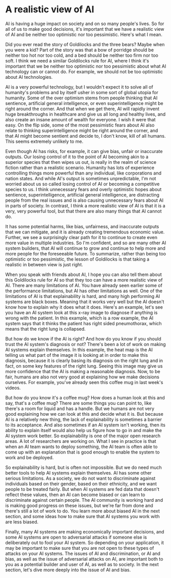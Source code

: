 # A realistic view of AI

AI is having a huge impact on society and on so many people's lives. So for all of us to make good decisions, it's important that we have a realistic view of AI and be neither too optimistic nor too pessimistic. Here's what I mean.

Did you ever read the story of Goldilocks and the three bears? Maybe when you were a kid? Part of the story was that a bow of porridge should be neither too hot nor too cold, and a bed should be neither too firm nor too soft. I think we need a similar Goldilocks rule for AI, where I think it's important that we be neither too optimistic nor too pessimistic about what AI technology can or cannot do. For example, we should not be too optimistic about AI technologies.

AI is a very powerful technology, but I wouldn't expect it to solve all of humanity's problems and by itself usher in some sort of global utopia for humanity. Some of the over optimism stems from people thinking that AI sentience, artificial general intelligence, or even superintelligence might be right around the corner. And that when we get there, AI will rapidly invent huge breakthroughs in healthcare and give us all long and healthy lives, and also create an insane amount of wealth for everyone. I wish it were that easy. On the flip side, some of the most pessimistic fears about AI also relate to thinking superintelligence might be right around the corner, and that AI might become sentient and decide to, I don't know, kill of all humans. This seems extremely unlikely to me.

Even though AI has risks, for example, it can give bias, unfair or inaccurate outputs. Our losing control of it to the point of AI becoming akin to a superior species that then wipes us out, is really in the realm of science fiction rather than a realistic scenario. Humanity has lots of experience controlling things more powerful than any individual, like corporations and nation states. And while AI's output is sometimes unpredictable, I'm not worried about us so called losing control of AI or becoming a competitive species to us. I think unnecessary fears and overly optimistic hopes about sentience, superintelligence, artificial general intelligence, are distracting people from the real issues and is also causing unnecessary fears about AI in parts of society. In contrast, I think a more realistic view of AI is that it is a very, very powerful tool, but that there are also many things that AI cannot do.

It has some potential harms, like bias, unfairness, and inaccurate outputs that we can mitigate, and it is already creating tremendous economic value. Further, we see a surprisingly clear path for it to continue to create even more value in multiple industries. So I'm confident, and so are many other AI system builders, that AI will continue to grow and continue to help more and more people for the foreseeable future. To summarize, rather than being too optimistic or too pessimistic, the lesson of Goldilocks is that taking a realistic in between view is just right.

When you speak with friends about AI, I hope you can also tell them about this Goldilocks rule for AI so that they too can have a more realistic view of AI. There are many limitations of AI. You have already seen earlier some of the performance limitations, but AI has other limitations as well. One of the limitations of AI is that explainability is hard, and many high performing AI systems are black boxes. Meaning that it works very well but the AI doesn't know how to explain why it does what it does. Here's an example, let's see you have an AI system look at this x-ray image to diagnose if anything is wrong with the patient. In this example, which is a row example, the AI system says that it thinks the patient has right sided pneumothorax, which means that the right lung is collapsed.

But how do we know if the AI is right? And how do you know if you should trust the AI system's diagnosis or not? There's been a lot of work on making AI systems explain themselves. In this example, the heat map is the AI telling us what part of the image it is looking at in order to make this diagnosis, because it is clearly basing its diagnosis on the right lung and in fact, on some key features of the right lung. Seeing this image may give us more confidence that the AI is making a reasonable diagnosis. Now, to be fair, humans are also not very good at explaining how we make decisions ourselves. For example, you've already seen this coffee mug in last week's videos.

But how do you know it's a coffee mug? How does a human look at this and say, that's a coffee mug? There are some things you can point to, like there's a room for liquid and has a handle. But we humans are not very good explaining how we can look at this and decide what it is. But because AI is a relatively new thing, the lack of explainability is sometimes a barrier to its acceptance. And also sometimes if an AI system isn't working, then its ability to explain itself would also help us figure how to go in and make the AI system work better. So explainability is one of the major open research areas. A lot of researchers are working on. What I see in practice is that when an AI team wants to deploy something, the AI team is often able to come up with an explanation that is good enough to enable the system to work and be deployed.

So explainability is hard, but is often not impossible. But we do need much better tools to help AI systems explain themselves. AI has some other serious limitations. As a society, we do not want to discriminate against individuals based on their gender, based on their ethnicity, and we want people to be treated fairly. But when AI systems are fed data that doesn't reflect these values, then an AI can become biased or can learn to discriminate against certain people. The AI community is working hard and is making good progress on these issues, but we're far from done and there's still a lot of work to do. You learn more about biased AI in the next section, and some ideas how to make sure that AI systems you work with are less biased.

Finally, many AI systems are making economically important decisions, and some AI systems are open to adversarial attacks if someone else is deliberately out to fool your AI system. So depending on your application, it may be important to make sure that you are not open to these types of attacks on your AI systems. The issues of AI and discrimination, or AI and bias, as well as the issue of adversarial attacks on AI, are important both to you as a potential builder and user of AI, as well as to society. In the next section, let's dive more deeply into the issue of AI and bias.
